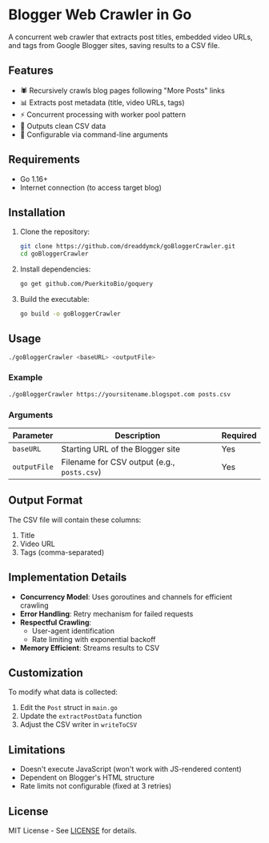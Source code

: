 
# Blogger Web Crawler in Go

A concurrent web crawler that extracts post titles, embedded video URLs, and tags from Google Blogger sites, saving results to a CSV file.

## Features

- 🕷️ Recursively crawls blog pages following "More Posts" links
- 📊 Extracts post metadata (title, video URLs, tags)
- ⚡ Concurrent processing with worker pool pattern
- 📁 Outputs clean CSV data
- 🔧 Configurable via command-line arguments

## Requirements

- Go 1.16+
- Internet connection (to access target blog)

## Installation

1. Clone the repository:
   ```bash
   git clone https://github.com/dreaddymck/goBloggerCrawler.git
   cd goBloggerCrawler
   ```

2. Install dependencies:
   ```bash
   go get github.com/PuerkitoBio/goquery
   ```

3. Build the executable:
   ```bash
   go build -o goBloggerCrawler
   ```

## Usage

```bash
./goBloggerCrawler <baseURL> <outputFile>
```

### Example
```bash
./goBloggerCrawler https://yoursitename.blogspot.com posts.csv
```

### Arguments
| Parameter    | Description                          | Required |
|--------------|--------------------------------------|----------|
| `baseURL`    | Starting URL of the Blogger site     | Yes      |
| `outputFile` | Filename for CSV output (e.g., `posts.csv`) | Yes      |

## Output Format
The CSV file will contain these columns:
1. Title
2. Video URL
3. Tags (comma-separated)

## Implementation Details

- **Concurrency Model**: Uses goroutines and channels for efficient crawling
- **Error Handling**: Retry mechanism for failed requests
- **Respectful Crawling**:
  - User-agent identification
  - Rate limiting with exponential backoff
- **Memory Efficient**: Streams results to CSV

## Customization

To modify what data is collected:
1. Edit the `Post` struct in `main.go`
2. Update the `extractPostData` function
3. Adjust the CSV writer in `writeToCSV`

## Limitations

- Doesn't execute JavaScript (won't work with JS-rendered content)
- Dependent on Blogger's HTML structure
- Rate limits not configurable (fixed at 3 retries)

## License

MIT License - See [LICENSE](https://mit-license.org/) for details.

